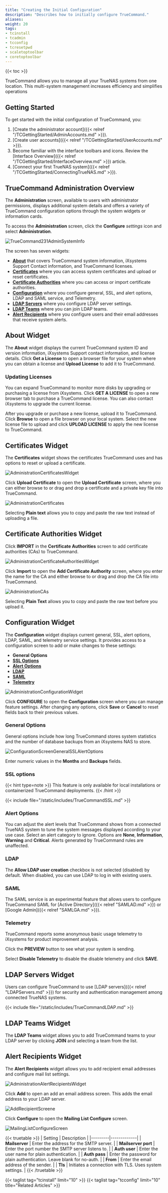 ```yaml
---
title: "Creating the Initial Configuration"
description: "Describes how to initially configure TrueCommand."
aliases:
weight: 20
tags:
- tcinstall
- tcadmin
- tcconfig
- tcresetpwd
- scaletoptoolbar
- coretoptoolbar
---
```

{{< toc >}}


TrueCommand allows you to manage all your TrueNAS systems from one location. This multi-system management increases efficiency and simplifies operations

## Getting Started

To get started with the initial configuration of TrueCommand, you:

1. [Create the administrator account]({{< relref "/TCGettingStarted/AdminAccounts.md" >}}).
2. [Create user accounts]({{< relref "/TCGettingStarted/UserAccounts.md" >}}).
3. Become familiar with the interface toolbars and icons. Review the [Interface Overview]({{< relref "/TCGettingStarted/InterfaceOverview.md" >}}) article.
4. [Connect your first TrueNAS system]({{< relref "/TCGettingStarted/ConnectingTrueNAS.md" >}}).

## TrueCommand Administration Overview

The **Administration** screen, available to users with administrator permissions, displays additional system details and offers a variety of TrueCommand configuration options through the system widgets or information cards.

To access the **Administration** screen, click the **Configure** <i class="material-icons" aria-hidden="true" title="Settings">settings</i> icon and select **Administration**. 

![TrueCommand231AdminSystemInfo](/images/TrueCommand/2.3.1/TrueCommand231AdminSystemInfo.png "Administration Configuration")

The screen has seven widgets:
* **[About](#about-widget)** that covers TrueCommand system information, iXsystems Support Contact information, and TrueCommand licenses.
* **[Certificates](#certificates-widget)** where you can access system certificates and upload or reset certificates.
* **[Certificate Authorities](#certificate-authorities-widget)** where you can access or import certificate authorities.
* **[Configuration](#configuration-widget)** where you configure general, SSL, and alert options, LDAP and SAML service, and Telemetry.
* **[LDAP Servers](#ldap-servers-widget)** where you configure LDAP server settings.
* **[LDAP Teams](#ldap-teams-widget)** where you can join LDAP teams.
* **[Alert Recipients](#alert-recipients-widget)** where you configure users and their email addresses that receive system alerts.

## About Widget

The **About** widget displays the current TrueCommand system ID and version information, iXsystems Support contact information, and license details. 
Click **Get a License** to open a browser file for your system where you can obtain a license and **Upload License** to add it to TrueCommand.

### Updating Licenses

You can expand TrueCommand to monitor more disks by upgrading or purchasing a license from iXsystems.
Click **GET A LICENSE** to open a new browser tab to purchase a TrueCommand license.
You can also contact iXsystems to upgrade the current license.

After you upgrade or purchase a new license, upload it to TrueCommand.
Click **Browse** to open a file browser on your local system.
Select the new license file to upload and click **UPLOAD LICENSE** to apply the new license to TrueCommand.

## Certificates Widget

The **Certificates** widget shows the certificates TrueCommand uses and has options to reset or upload a certificate.

![AdministrationCertificatesWidget](/images/TrueCommand/2.3.2/AdministrationCertificatesWidget.png "Administration: Certificates Widget")

Click **Upload Certificate** to open the **Upload Certificate** screen, where you can either browse to or drag and drop a certificate and a private key file into TrueCommand. 

![AdministrationCertificates](/images/TrueCommand/2.2/AdministrationCertificates.png "Administration: Certificates")

Selecting **Plain text** allows you to copy and paste the raw text instead of uploading a file.

## Certificate Authorities Widget

Click **IMPORT** in the **Certificate Authorities** screen to add certificate authorities (CAs) to TrueCommand.

![AdministrationCertificateAuthoritiesWidget](/images/TrueCommand/2.3.2/AdministrationCertificateAuthoritiesWidget.png "Administration: Certificates Authorities Widget")

Click **Import** to open the **Add Certificate Authority** screen, where you enter the name for the CA and either browse to or drag and drop the CA file into TrueCommand.

![AdministrationCAs](/images/TrueCommand/2.2/AdministrationCAs.png "Administration: Certificates")

Selecting **Plain Text** allows you to copy and paste the raw text before you upload it.

## Configuration Widget

The **Configuration** widget displays current general, SSL, alert options, LDAP, SAML, and telemetry service settings. It provides access to a configuration screen to add or make changes to these settings:  

* **General Options** 
* **[SSL Options](#ssl-options)** 
* **[Alert Options](#alert-options)**
* **[LDAP](#ldap)**
* **[SAML](#saml)**
* **[Telemetry](#telemetry)**

![AdministrationConfigurationWidget](/images/TrueCommand/2.3.2/AdministrationConfigurationWidget.png "Administration Configuration Widget")

Click **CONFIGURE** to open the **Configuration** screen where you can manage feature settings. After changing any options, click **Save** or **Cancel** to reset fields back to their previous values.

### General Options
General options include how long TrueCommand stores system statistics and the number of database backups from an iXsystems NAS to store.

![ConfigurationScreenGeneralSSLAlertOptions](/images/TrueCommand/2.3.2/ConfigurationScreenGeneralSSLAlertOptions.png "Configuration General SSL and Alert Options")

Enter numeric values in the **Months** and **Backups** fields.

### SSL options

{{< hint type=note >}}
This feature is only available for local installations or containerized TrueCommand deployments.
{{< /hint >}}

{{< include file="/static/includes/TrueCommandSSL.md" >}}

### Alert Options

You can adjust the alert levels that TrueCommand shows from a connected TrueNAS system to tune the system messages displayed according to your use case.
Select an alert category to ignore. Options are **None**, **Information**, **Warning** and **Critical**. Alerts generated by TrueCommand rules are unaffected.

### LDAP

The **Allow LDAP user creation** checkbox is not selected (disabled) by default. When disabled, you can use LDAP to log in with existing users.

### SAML 

The SAML service is an experimental feature that allows users to configure TrueCommand SAML for [Active Directory]({{< relref "SAMLAD.md" >}}) or [Google Admin]({{< relref "SAMLGA.md" >}}). 

### Telemetry 

TrueCommand reports some anonymous basic usage telemetry to iXsystems for product improvement analysis.

Click the **PREVIEW** button to see what your system is sending.

Select **Disable Telemetry** to disable the disable telemetry and click **SAVE**.

## LDAP Servers Widget

Users can configure TrueCommand to use [LDAP servers]({{< relref "LDAPServers.md" >}}) for security and authentication management among connected TrueNAS systems.

{{< include file="/static/includes/TrueCommandLDAP.md" >}}

## LDAP Teams Widget

The **LDAP Teams** widget allows you to add TrueCommand teams to your LDAP server by clicking **JOIN** and selecting a team from the list.

## Alert Recipients Widget

The **Alert Recipients** widget allows you to add recipient email addresses and configure mail list settings.

![AdministrationAlertRecipientsWidget](/images/TrueCommand/2.3.2/AdministrationAlertRecipientsWidget.png "Administration Screen Alert Recipients Widget")

Click **Add** to open an add an email address screen. This adds the email address to your LDAP server.

![AddRecipientScreene](/images/TrueCommand/2.3.2/AddRecipientScreen.png "Add Recipients Screen")

Click **Configure** to open the **Mailing List Configure** screen. 

![MailingListConfigureScreen](/images/TrueCommand/2.3.2/MailingListConfigureScreen.png "Mailing List Configuration Screen")

{{< truetable >}}
| Setting | Description |
|---------|-------------|
| **Mailserver** | Enter the address for the SMTP server. |
| **Mailserver port** | Enter the port number the SMTP server listens to. |
| **Auth user** | Enter the user name for plain authentication. |
| **Auth pass** | Enter the password for plain authentication. Leave blank for no-auth. |
| **From** | Enter the email address of the sender. |
| **Tls** | Initiates a connection with TLS. Uses system settings. |
{{< /truetable >}}

{{< taglist tag="tcinstall" limit="10" >}}
{{< taglist tag="tcconfig" limit="10" title="Related Articles" >}}
